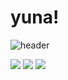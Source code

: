 # yuna!

![header](https://capsule-render.vercel.app/api?type=waving&color=auto&height=300&section=header&text=YUNA%20CODE&fontSize=90)

<a href ="https://github.com/1-yuna"><img src="https://img.shields.io/badge/html-E34F26?style=for-the-badge&logo=html5&logoColor=white"/></a>
<a href ="https://github.com/1-yuna"><img src="https://img.shields.io/badge/css-1572B6?style=for-the-badge&logo=css3&logoColor=white"/></a>
<a href ="https://github.com/1-yuna"><img src="https://img.shields.io/badge/javascript-F7DF1E?style=for-the-badge&logo=javascript&logoColor=white"/></a>
